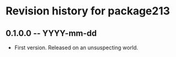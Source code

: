 # Revision history for package213

## 0.1.0.0 -- YYYY-mm-dd

* First version. Released on an unsuspecting world.
